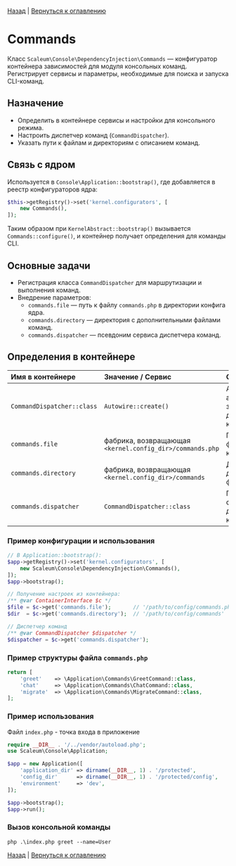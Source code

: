 [Назад](./application.md) | [Вернуться к оглавлению](../../index.md)
# Commands

Класс `Scaleum\Console\DependencyInjection\Commands` — конфигуратор контейнера зависимостей для модуля консольных команд. Регистрирует сервисы и параметры, необходимые для поиска и запуска CLI-команд.

## Назначение

- Определить в контейнере сервисы и настройки для консольного режима.
- Настроить диспетчер команд (`CommandDispatcher`).
- Указать пути к файлам и директориям с описанием команд.

## Связь с ядром

Используется в `Console\Application::bootstrap()`, где добавляется в реестр конфигураторов ядра:
```php
$this->getRegistry()->set('kernel.configurators', [
    new Commands(),
]);
```  
Таким образом при `KernelAbstract::bootstrap()` вызывается `Commands::configure()`, и контейнер получает определения для команды CLI.

## Основные задачи

- Регистрация класса `CommandDispatcher` для маршрутизации и выполнения команд.
- Внедрение параметров:
  - `commands.file`  — путь к файлу `commands.php` в директории конфига ядра.
  - `commands.directory` — директория с дополнительными файлами команд.
  - `commands.dispatcher` — псевдоним сервиса диспетчера команд.

## Определения в контейнере

| Имя в контейнере               | Значение / Сервис                                          | Описание                                                      |
|:-------------------------------|:-----------------------------------------------------------|:--------------------------------------------------------------|
| `CommandDispatcher::class`     | `Autowire::create()`                                       | Автоматическая автоинъекция зависимостей в диспетчер команд.  |
| `commands.file`                | фабрика, возвращающая `<kernel.config_dir>/commands.php`   | Путь к основному файлу описания команд.                       |
| `commands.directory`           | фабрика, возвращающая `<kernel.config_dir>/commands`       | Директория с дополнительными файлами команд.                  |
| `commands.dispatcher`          | `CommandDispatcher::class`                                 | Псевдоним для сервиса диспетчера команд.                     |

### Пример конфигурации и использования

```php
// В Application::bootstrap():
$app->getRegistry()->set('kernel.configurators', [
    new Scaleum\Console\DependencyInjection\Commands(),
]);
$app->bootstrap();

// Получение настроек из контейнера:
/** @var ContainerInterface $c */
$file = $c->get('commands.file');       // '/path/to/config/commands.php'
$dir  = $c->get('commands.directory');  // '/path/to/config/commands'

// Диспетчер команд
/** @var CommandDispatcher $dispatcher */
$dispatcher = $c->get('commands.dispatcher');
```

### Пример структуры файла `commands.php`
```php
return [
    'greet'    => \Application\Commands\GreetCommand::class,
    'chat'     => \Application\Commands\ChatCommand::class,
    'migrate'  => \Application\Commands\MigrateCommand::class,
];
```
### Пример использования
Файл `index.php` - точка входа в приложение
```php
require __DIR__ . '/../vendor/autoload.php';
use Scaleum\Console\Application;

$app = new Application([
    'application_dir' => dirname(__DIR__, 1) . '/protected',
    'config_dir'      => dirname(__DIR__, 1) . '/protected/config',
    'environment'     => 'dev',
]);

$app->bootstrap();
$app->run();
```

### Вызов консольной команды
```
php .\index.php greet --name=User
```

[Назад](./application.md) | [Вернуться к оглавлению](../../index.md)


